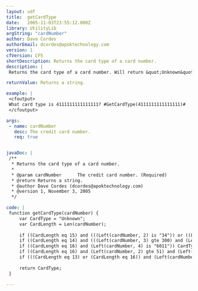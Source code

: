 ```yaml
---
layout: udf
title:  getCardType
date:   2005-11-03T23:55:12.000Z
library: UtilityLib
argString: "cardNumber"
author: Dave Cordes
authorEmail: dcordes@apoktechnology.com
version: 1
cfVersion: CF5
shortDescription: Returns the card type of a card number.
description: |
 Returns the card type of a card number. Will return &quot;Unknown&quot; if the card type cannot be detected.

returnValue: Returns a string.

example: |
 <cfoutput>
 What card type is 4111111111111111? #GetCardType(4111111111111111)#
 </cfoutput>

args:
 - name: cardNumber
   desc: The credit card number.
   req: true


javaDoc: |
 /**
  * Returns the card type of a card number.
  * 
  * @param cardNumber      The credit card number. (Required)
  * @return Returns a string. 
  * @author Dave Cordes (dcordes@apoktechnology.com) 
  * @version 1, November 3, 2005 
  */

code: |
 function getCardType(cardNumber) {
     var CardType = "Unknown";
     var CardLength = Len(cardNumber);
     
     if ((CardLength eq 15) and (((Left(cardNumber, 2) is "34")) or ((Left(cardNumber, 2) is "37")))) CardType = "American Express";
     if ((CardLength eq 14) and (((Left(cardNumber, 3) gte 300) and (Left(cardNumber, 3) lte 305)) or (Left(cardNumber, 2) is "36") or (Left(cardNumber, 2) is "38"))) CardType =  "Diner's Club";
     if ((CardLength eq 16) and (Left(cardNumber, 4) is "6011")) CardType =  "Discover Card";
     if ((CardLength eq 16) and (Left(cardNumber, 2) gte 51) and (Left(cardNumber, 2) lte 55)) CardType =  "MasterCard";
     if (((CardLength eq 13) or (CardLength eq 16)) and (Left(cardNumber, 1) is "4")) CardType =  "Visa";
     
     return CardType;
 }

---
```


